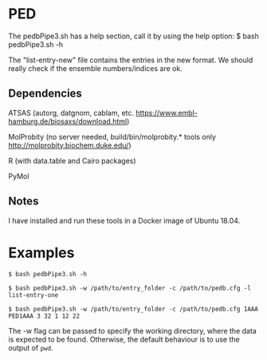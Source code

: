 # PED
The pedbPipe3.sh has a help section, call it by using the help option:
 	$ bash pedbPipe3.sh -h

The "list-entry-new" file contains the entries in the new format.
	We should really check if the ensemble numbers/indices are ok.

## Dependencies
ATSAS (autorg, datgnom, cablam, etc. https://www.embl-hamburg.de/biosaxs/download.html)

MolProbity (no server needed, build/bin/molprobity.* tools only http://molprobity.biochem.duke.edu/)

R (with data.table and Cairo packages)

PyMol

## Notes
I have installed and run these tools in a Docker image of Ubuntu 18.04.

# Examples
```
$ bash pedbPipe3.sh -h

$ bash pedbPipe3.sh -w /path/to/entry_folder -c /path/to/pedb.cfg -l list-entry-one

$ bash pedbPipe3.sh -w /path/to/entry_folder -c /path/to/pedb.cfg 1AAA PED1AAA 3 32 1 12 22
```

The -w flag can be passed to specify the working directory, where the data is expected to be found.
Otherwise, the default behaviour is to use the output of ```pwd```.